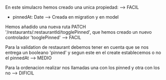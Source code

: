 En este simulacro hemos creado una unica propiedad: --> FACIL
  - pinnedAt: Date  --> Creada en migration y en model

Hemos añadido una nueva ruta PATCH '/restaurants/:restaurantId/togglePinned', que hemos creado un nuevo controlador 'tooglePinned' --> FACIL

Para la validation de restaurant debemos tener en cuenta que se nos entrega un booleano 'pinned' y segun este en el create establecemos o no el pinnedAt --> MEDIO

Para la ordenacion realizar nos llamadas una con los pinned y otra con los no --> DIFICIL

